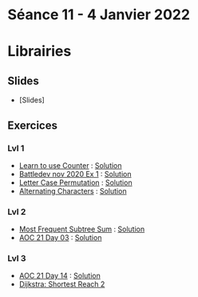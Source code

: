 # Séance 11 - 4 Janvier 2022
# Librairies
## Slides
  - [Slides]
## Exercices
### Lvl 1
 - [Learn to use Counter](https://www.hackerrank.com/challenges/collections-counter/problem) : [Solution](counter.py)
 - [Battledev nov 2020 Ex 1](https://www.isograd-testingservices.com/FR/solutions-challenges-de-code?cts_id=70) : [Solution](bd-11-2020-Ex1.py)
 - [Letter Case Permutation](https://leetcode.com/problems/letter-case-permutation/) : [Solution](letter_case_permutation.py)
 - [Alternating Characters](https://www.hackerrank.com/challenges/alternating-characters/problem) : [Solution](alternating_characters.py)

### Lvl 2

 - [Most Frequent Subtree Sum](https://leetcode.com/problems/most-frequent-subtree-sum/) : [Solution](most_frequent_subtree_sum.py)
 - [AOC 21 Day 03](https://adventofcode.com/2021/day/03) : [Solution](AOC21_03.py)

### Lvl 3

 - [AOC 21 Day 14](https://adventofcode.com/2021/day/14) : [Solution](AOC21_14.py)
 - [Dijkstra: Shortest Reach 2](https://www.hackerrank.com/challenges/dijkstrashortreach/problem)

